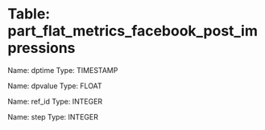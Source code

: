 Table: part_flat_metrics_facebook_post_impressions
==================================================

Name: dptime
Type: TIMESTAMP

Name: dpvalue
Type: FLOAT

Name: ref_id
Type: INTEGER

Name: step
Type: INTEGER

